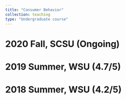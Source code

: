 ```yaml
---
title: "Consumer Behavior"
collection: teaching
type: "Undergraduate course"
---
```



2020 Fall, SCSU (Ongoing)
======

2019 Summer, WSU (4.7/5)
======

2018 Summer, WSU (4.2/5)
======


